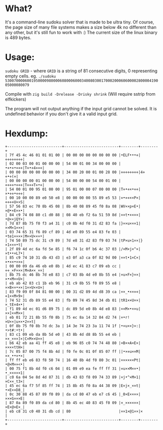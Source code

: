 # What?
It's a command-line sudoku solver that is made to be ultra tiny. Of course, the page size of many file systems makes a size below 4k no different than any other, but it's still fun to work with :)
The current size of the linux binary is 489 bytes.

# Usage:
`sudoku GRID` - where `GRID` is a string of 81 consecutive digits, 0 representing empty cells.
eg. `./sudoku 530070000600195000098000060800060003400803001700020006060000280000419005000080079`

Compile with `zig build -Drelease -Drisky shrink`
(Will require sstrip from elfkickers)

The program will not output anything if the input grid cannot be solved. It is undefined behavior if you don't give it a valid input grid.

# Hexdump:
```
+-------------------------+-------------------------+--------+--------+
| 7f 45 4c 46 01 01 01 00 | 00 00 00 00 00 00 00 00 |•ELF•••⋄|⋄⋄⋄⋄⋄⋄⋄⋄|
| 02 00 03 00 01 00 00 00 | 54 00 01 00 34 00 00 00 |•⋄•⋄•⋄⋄⋄|T⋄•⋄4⋄⋄⋄|
| 00 00 00 00 00 00 00 00 | 34 00 20 00 01 00 28 00 |⋄⋄⋄⋄⋄⋄⋄⋄|4⋄ ⋄•⋄(⋄|
| 00 00 00 00 01 00 00 00 | 54 00 00 00 54 00 01 00 |⋄⋄⋄⋄•⋄⋄⋄|T⋄⋄⋄T⋄•⋄|
| 54 00 01 00 95 01 00 00 | 95 01 00 00 07 00 00 00 |T⋄•⋄×•⋄⋄|×•⋄⋄•⋄⋄⋄|
| 00 10 00 00 89 e0 50 e8 | 00 00 00 00 55 89 e5 53 |⋄•⋄⋄××P×|⋄⋄⋄⋄U××S|
| 57 56 83 ec 70 8b 45 08 | 8b 40 08 89 45 f0 8a 08 |WV××p×E•|×@•×E××•|
| 84 c9 74 08 80 c1 d0 88 | 08 40 eb f2 6a 51 59 8d |××t•××××|•@××jQY×|
| 7d 87 8b 75 f0 f3 a4 31 | c0 8b 4d f0 31 d2 83 fa |}××u×××1|××M×1×××|
| 03 74 65 31 f6 89 cf 89 | 4d e0 89 55 e4 83 fe 03 |•te1××××|M××U×××•|
| 74 50 89 75 dc 31 c9 89 | 7d e8 31 d2 83 f9 03 74 |tP×u×1××|}×1×××•t|
| 2f 89 4d ec 6a fd 5e 85 | f6 74 1c 0f b6 4c 37 03 |/×M×j×^×|×t••×L7•|
| 85 c9 74 10 31 db 43 d3 | e3 0f a3 ca 0f 82 9d 00 |××t•1×C×|×•××•××⋄|
| 00 00 09 da 46 eb e0 8b | 4d ec 41 83 c7 09 eb cc |⋄⋄_×F×××|M×A××_××|
| 8b 75 dc 46 8b 7d e8 83 | c7 03 8b 4d e0 8b 55 e4 |×u×F×}××|×•×M××U×|
| eb ab 42 83 c1 1b eb 96 | 31 c9 8b 55 f0 89 55 e8 |××B××•××|1××U××U×|
| 83 f9 09 0f 84 81 00 00 | 00 31 d2 89 4d d8 39 ca |××_•××⋄⋄|⋄1××M×9×|
| 74 52 31 db 89 55 e4 83 | fb 09 74 45 8d 34 db 01 |tR1××U××|×_tE×4×•|
| f1 89 4d ec 01 d6 89 75 | dc 89 5d e0 8b 4d e8 83 |××M×•××u|××]××M××|
| eb 01 72 21 8b 55 f0 8b | 75 ec 8a 14 32 84 d2 74 |×•r!×U××|u××•2××t|
| 0f 8b 75 f0 8b 7d dc 3a | 14 3e 74 23 3a 11 74 1f |•×u××}×:|•>t#:•t•|
| 83 c1 09 eb da 8b 5d e0 | 43 8b 4d d8 8b 55 e4 eb |××_×××]×|C×M××U××|
| b6 42 eb aa 41 ff 45 e8 | eb 96 85 c0 74 74 48 80 |×B××A×E×|××××ttH×|
| 7c 05 87 00 75 f4 8b 4d | f0 fe 0c 01 0f 85 07 ff ||•×⋄u××M|××_••×•×|
| ff ff eb e6 83 f8 50 74 | 16 40 8b 4d f0 80 3c 01 |××××××Pt|•@×M××<•|
| 00 75 f1 8b 4d f0 c6 04 | 01 09 e9 ea fe ff ff 31 |⋄u××M××•|•_×××××1|
| c0 6a 04 5e 8d 4d 87 31 | db 43 83 f8 09 74 33 89 |×j•^×M×1|×C××_t3×|
| 45 ec 6a f7 5f 85 ff 74 | 15 8b 45 f0 8a 44 38 09 |E×j×_××t|•×E××D8_|
| 0c 30 88 45 87 89 f0 89 | da cd 80 47 eb e7 c6 45 |_0×E××××|×××G×××E|
| 87 0a 89 f0 89 da cd 80 | 8b 45 ec 40 83 45 f0 09 |×_××××××|×E×@×E×_|
| eb c8 31 c0 40 31 db cd | 80                      |××1×@1××|×       |
+-------------------------+-------------------------+--------+--------+
```
